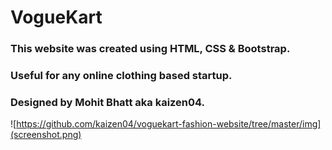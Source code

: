 # VogueKart
### This website was created using HTML, CSS & Bootstrap.
### Useful for any online clothing based startup.
### Designed by Mohit Bhatt aka kaizen04.
![https://github.com/kaizen04/voguekart-fashion-website/tree/master/img](screenshot.png)
